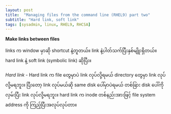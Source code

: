 ```yaml
---
layout: post
title:  "Managing files from the command line (RHEL9) part two"
subtitle: "Hard link, soft link"
tags: [sysadmin, linux, RHEL9, RHCSA]
---
```


**Make links between files**

links က window မှာဆို shortcut နဲ့တူတယ်။ link နဲ့ပါတ်သက်ပြီးနှစ်မျိူးရှိတယ်။ hard link နဲ့ soft link (symbolic link) ဆိုပြီး။

*Hard link* - Hard link က file တွေမှာပဲ link လုပ်လို့ရမယ် directory တွေမှာ link လုပ်လို့မရဘူး။ ပြီးတော့ link လုပ်မယ်ဆို same disk ပေါ်မှာပဲရမယ် တစ်ခြား disk ပေါ်ကို လှမ်းပြီး link လုပ်လို့မရဘူး။ hard link က inode တစ်နည်းအားဖြင့် file system address ကို ကြည့်ပြီးအလုပ်လုပ်တာ။
